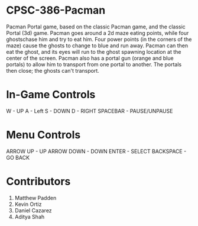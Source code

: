 # CPSC-386-Pacman
Pacman Portal game, based on the classic Pacman game, and the classic Portal (3d) game. Pacman goes around a 2d maze eating points, while four ghostschase him and try to eat him. Four power points (in the corners of the maze) cause the ghosts to change to blue and run away. Pacman can then eat the ghost, and its eyes will run to the ghost spawning location at the center of the screen. Pacman also has a portal gun (orange and blue portals) to allow him to transport from one portal to another. The portals then close; the ghosts can't transport.

# In-Game Controls
W - UP
A - Left
S - DOWN
D - RIGHT
SPACEBAR - PAUSE/UNPAUSE

# Menu Controls
ARROW UP - UP
ARROW DOWN - DOWN
ENTER - SELECT
BACKSPACE - GO BACK

# Contributors
1. Matthew Padden
2. Kevin Ortiz
3. Daniel Cazarez
4. Aditya Shah
